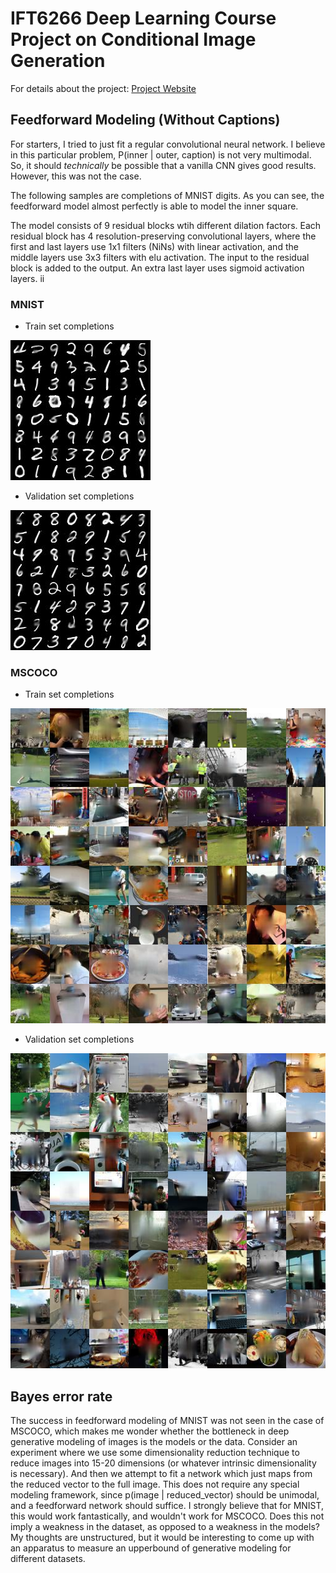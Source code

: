 # IFT6266 Deep Learning Course Project on Conditional Image Generation

For details about the project: [Project Website](https://ift6266h17.wordpress.com/project-description/)

## Feedforward Modeling (Without Captions)

For starters, I tried to just fit a regular convolutional neural network. 
I believe in this particular problem, P(inner | outer, caption) is not very multimodal.
So, it should _technically_ be possible that a vanilla CNN gives good results.
However, this was not the case.

The following samples are completions of MNIST digits. As you can see, the feedforward model almost perfectly is able to model the inner square.

The model consists of 9 residual blocks wtih different dilation factors. Each residual block has 4 resolution-preserving convolutional layers, where the first and last layers use 1x1 filters (NiNs) with linear activation, and the middle layers use 3x3 filters with elu activation. The input to the residual block is added to the output. An extra last layer uses sigmoid activation layers.
ii

### MNIST
- Train set completions

![Train set completions](images/ff-cnn-sigmoid-mnist-train.jpg)

- Validation set completions

![Validation set completions](images/ff-cnn-sigmoid-mnist-validation.jpg)

### MSCOCO
- Train set completions

![Train set completions](images/ff-cnn-mscoco-train.jpg)

- Validation set completions

![Validation set completions](images/ff-cnn-mscoco-validation.jpg)


## Bayes error rate
The success in feedforward modeling of MNIST was not seen in the case of MSCOCO, which makes me wonder whether the bottleneck in deep generative modeling of images is the models or the data. Consider an experiment where we use some dimensionality reduction technique to reduce images into 15-20 dimensions (or whatever intrinsic dimensionality is necessary). And then we attempt to fit a network which just maps from the reduced vector to the full image. This does not require any special modeling framework, since p(image | reduced_vector) should be unimodal, and a feedforward network should suffice. I strongly believe that for MNIST, this would work fantastically, and wouldn't work for MSCOCO. Does this not imply a weakness in the dataset, as opposed to a weakness in the models? My thoughts are unstructured, but it would be interesting to come up with an apparatus to measure an upperbound of generative modeling for different datasets.
